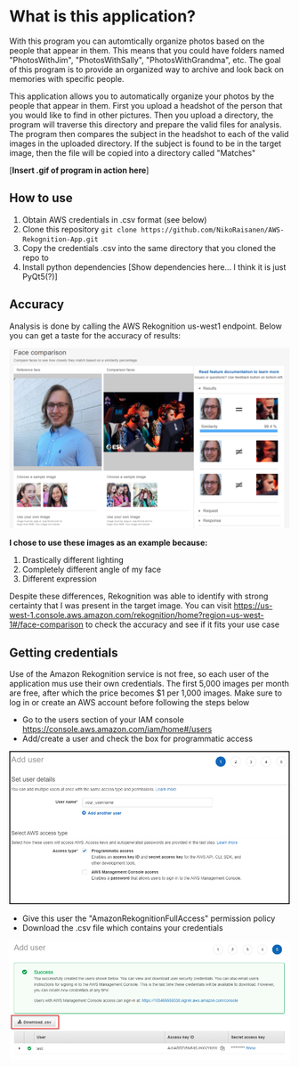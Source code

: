 # What is this application?
With this program you can automtically organize photos based on the people that appear in them. This means that you could have folders named "PhotosWithJim", "PhotosWithSally", "PhotosWithGrandma", etc. The goal of this program is to provide an organized way to archive and look back on memories with specific people.

This application allows you to automatically organize your photos by the people that appear in them. First you upload a headshot of the person that you would like to find in other pictures. Then you upload a directory, the program will traverse this directory and prepare the valid files for analysis.
The program then compares the subject in the headshot to each of the valid images in the uploaded directory. If the subject is found to be in the target image, then the file will be copied into a directory called "Matches"

[**Insert .gif of program in action here**]

## How to use
1. Obtain AWS credentials in .csv format (see below)
2. Clone this repository `git clone https://github.com/NikoRaisanen/AWS-Rekognition-App.git`
3. Copy the credentials .csv into the same directory that you cloned the repo to
4. Install python dependencies [Show dependencies here... I think it is just PyQt5(?)]
## Accuracy
Analysis is done by calling the AWS Rekognition us-west1 endpoint. Below you can get a taste for the accuracy of results:

![](https://github.com/NikoRaisanen/AWS-Rekognition-App/blob/main/READMEContent/RekognitionExampleEdit.png)

**I chose to use these images as an example because:**

1. Drastically different lighting
2. Completely different angle of my face
3. Different expression



Despite these differences, Rekognition was able to identify with strong certainty that I was present in the target image. You can visit https://us-west-1.console.aws.amazon.com/rekognition/home?region=us-west-1#/face-comparison to check the accuracy and see if it fits your use case


## Getting credentials
Use of the Amazon Rekognition service is not free, so each user of the application mus use their own credentials. The first 5,000 images per month are free, after which the price becomes $1 per 1,000 images. Make sure to log in or create an AWS account before following the steps below

- Go to the users section of your IAM console https://console.aws.amazon.com/iam/home#/users
- Add/create a user and check the box for programmatic access

![](https://github.com/NikoRaisanen/AWS-Rekognition-App/blob/main/READMEContent/CredentialsWalkthroughEdit.png)

- Give this user the "AmazonRekognitionFullAccess" permission policy
- Download the .csv file which contains your credentials

![](https://github.com/NikoRaisanen/AWS-Rekognition-App/blob/main/READMEContent/CredentialsWalkthrough2Edit.png)

